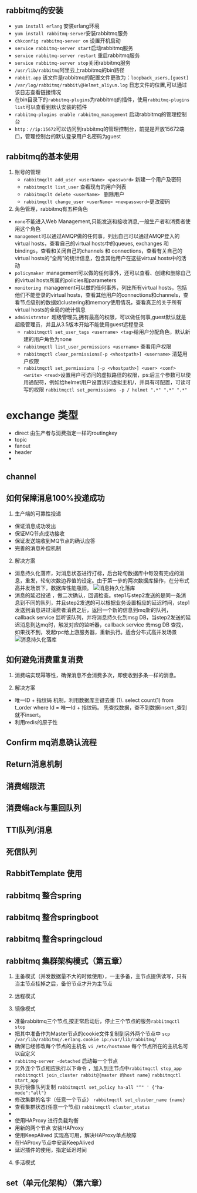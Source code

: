 ## rabbitmq的安装
- `yum install erlang` 安装erlang环境
- `yum install rabbitmq-server`安装rabbitmq服务
- `chkconfig rabbitmq-server on` 设置开机启动
- `service rabbitmq-server start`启动rabbitmq服务
- `service rabbitmq-server restart` 重启rabbitmq服务
- `service rabbitmq-server stop`关闭rabbitmq服务
- `/usr/lib/rabbitmq`阿里云上rabbitmq的bin路径
- `rabbit.app` 该文件是rabbitmq的配置文件更改为：`loopback_users,[guest]` 
- `/var/log/rabbitmq/rabbit\@Helmet_aliyun.log` 日志文件的位置,可以通过该日志查看链接情况
- 在bin目录下的`rabbitmq-plugins`为rabbitmq的插件，使用`rabbitmq-plugins list`可以查看到默认安装的插件
- `rabbitmq-plugins enable rabbitmq_management` 启动rabbitmq的管理控制台
- `http：//ip:15672`可以访问到rabbitmq的管理控制台，前提是开放15672端口，管理控制台的默认登录用户名密码为guest

## rabbitmq的基本使用
1. 账号的管理
   - `rabbitmqclt add_user <userName> <password>` 新建一个用户及密码
   - `rabbitmqclt list_user` 查看现有的用户列表
   - `rabbitmqclt delete <userName> ` 删除用户
   - `rabbitmqclt change_user <userName> <newpassword>`更改密码
2. 角色管理，rabbitmq有五种角色
- `none`不能进入Web Management,只能发送和接收消息,一般生产者和消费者使用这个角色
- `management`可以通过AMQP做的任何事，列出自己可以通过AMQP登入的virtual hosts，查看自己的virtual hosts中的queues, exchanges 和 bindings，查看和关闭自己的channels 和 connections，查看有关自己的virtual hosts的“全局”的统计信息，包含其他用户在这些virtual hosts中的活动
- `policymaker `management可以做的任何事外，还可以查看、创建和删除自己的virtual hosts所属的policies和parameters
- `monitoring `management可以做的任何事外，列出所有virtual hosts，包括他们不能登录的virtual hosts，查看其他用户的connections和channels，查看节点级别的数据如clustering和memory使用情况，查看真正的关于所有virtual hosts的全局的统计信息
- `administrator `超级管理员,拥有最高的权限，可以做任何事,guest默认就是超级管理员，并且从3.5版本开始不能使用guest远程登录
   - `rabbitmqctl set_user_tags <username> <tag>`给用户分配角色，默认新建的用户角色为none
   - `rabbitmqctl list_user_permissions <username>` 查看用户权限
   - `rabbitmqctl clear_permissions[-p <vhostpath>] <username>` 清楚用户权限
   - `rabbitmqctl set_permissions [-p <vhostpath>] <user> <conf> <write> <read>`设置用户可访问的虚拟路径的权限，ps:后三个参数可以使用通配符，例如给helmet用户设置访问虚拟主机/，并具有可配置，可读可写的权限 `rabbitmqctl set_permissions -p / helmet ".*" ".*" ".*"`
# exchange 类型
- direct 由生产者与消费指定一样的routingkey
- topic
- fanout
- header
- 
## channel


## 如何保障消息100%投递成功
1. 生产端的可靠性投递
- 保证消息成功发出
- 保证MQ节点成功接收
- 保证发送端收到MQ节点的确认应答
- 完善的消息补偿机制
2. 解决方案
- 消息持久化落库，对消息状态进行打标，后台轮旬数据库中每没有完成的消息，重发，轮旬次数边界值的设定。由于第一步的两次数据库操作，在分布式高并发场景下，数据库性能瓶颈。
  ![消息持久化落库](H:/study_note/MyStudyNote/100one.png)
- 消息的延迟投递 ，做二次确认，回调检查。step1与step2发送的是同一条消息到不同的队列，并且step2发送的可以根据业务设置相应的延迟时间，step1发送到消息进过消费者消费之后，返回一个新的信息到mq新的队列，callback service 监听该队列，并将消息持久化到msg DB，当step2发送的延迟消息到达mq时，触发对应的监听器，callback service 去msg DB 查找，如果找不到，发起rpc给上游服务器，重新执行。适合分布式高并发场景
  ![消息持久化落库](H:/study_note/MyStudyNote/100two.png)
## 如何避免消费重复消费
1. 消费端实现幂等性，确保消息不会消费多次，即使收到多条一样的消息。

2. 解决方案
- 唯一ID + 指纹码 机制，利用数据库主键去重
  (1). select count(1) from t_order where Id = 唯一Id + 指纹码。 先查找数据，查不到数据insert ,查到就不insert。
- 利用redis的原子性
## Confirm mq消息确认流程  

## Return消息机制 

## 消费端限流

## 消费端ack与重回队列

## TTl队列/消息

## 死信队列

## RabbitTemplate 使用

## rabbitmq 整合spring

## rabbitmq 整合springboot

## rabbitmq 整合springcloud

## rabbitmq 集群架构模式（第五章）
1. 主备模式（并发数据量不大的时候使用），一主多备，主节点提供读写，只有当主节点挂掉之后，备份节点才升为主节点
2. 远程模式
  
3. 镜像模式
  - 准备rabbitmq三个节点,按正常启动后，停止三个节点的服务`rabbitmqctl stop`
  - 把其中准备作为Master节点的cookie文件复制到另外两个节点中 `scp /var/lib/rabbitmq/.erlang.cookie ip:/var/lib/rabbitmq/`
  - 确保已经修改每个节点的主机名 `vi /etc/hostname` 每个节点所在的主机名可以自定义
  - `rabbitmq-server -detached` 启动每一个节点
  - 另外连个节点相应执行以下命令 ，加入到主节点中`rabbitmqctl stop_app`  `rabbitmqctl join_cluster rabbit@{master 的host name}` `rabbitmqctl start_app`
  - 执行镜像队列复制 `rabbitmqctl set_policy ha-all "^" ' {"ha-mode":"all"}`
  - 修改集群的名字（任意一个节点） `rabbitmqctl set_cluster_name {name}`
  - 查看集群状态(任意一个节点) `rabbitmqctl cluster_status`
  - 
  - 使用HAProxy 进行负载均衡
  - 用新的两个节点 安装HAProxy
  - 使用KeepAlived 实现高可用，解决HAProxy单点故障
  - 在HAProxy节点中安装KeepAlived
  - 延迟插件的使用，指定延迟时间
4. 多活模式

## set（单元化架构）（第六章）
